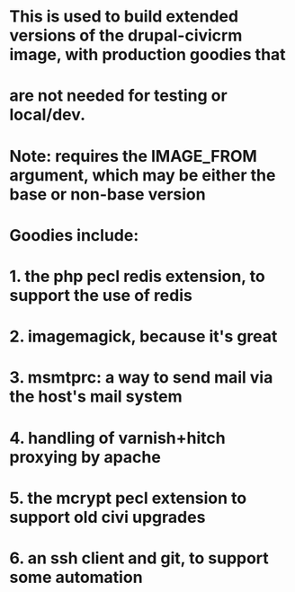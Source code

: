 # This is used to build extended versions of the drupal-civicrm image, with production goodies that
# are not needed for testing or local/dev.
# Note: requires the IMAGE_FROM argument, which may be either the base or non-base version
# Goodies include:
# 1. the php pecl redis extension, to support the use of redis
# 2. imagemagick, because it's great
# 3. msmtprc: a way to send mail via the host's mail system
# 4. handling of varnish+hitch proxying by apache
# 5. the mcrypt pecl extension to support old civi upgrades
# 6. an ssh client and git, to support some automation
